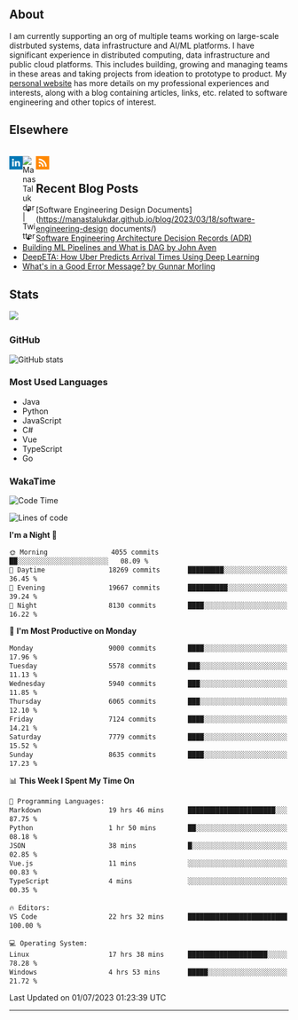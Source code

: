 ## About

I am currently supporting an org of multiple teams working on large-scale distrbuted systems, data infrastructure and AI/ML platforms. I have significant experience in distributed computing, data infrastructure and public cloud platforms. This includes building, growing and managing teams in these areas and taking projects from ideation to prototype to product. My [personal website](https://manastalukdar.github.io/) has more details on my professional experiences and interests, along with a blog containing articles, links, etc. related to software engineering and other topics of interest.

## Elsewhere

</br>

<a href="https://www.linkedin.com/in/manastalukdar" target="_blank">
  <img align="left" alt="Manas Talukdar | Linkedin" width="24px" src="https://raw.githubusercontent.com/edent/SuperTinyIcons/master/images/svg/linkedin.svg" />
</a>
<a href="https://www.twitter.com/manastalukdar" target="_blank">
  <img align="left" alt="Manas Talukdar | Twitter" width="24px" src="https://github.com/TheDudeThatCode/TheDudeThatCode/blob/master/Assets/Twitter.svg" />
</a>
<a href="https://manastalukdar.github.io/" target="_blank">
  <img align="left" alt="Manas Talukdar | Website" width="24px" src="https://github.com/edent/SuperTinyIcons/blob/master/images/svg/rss.svg" />
</a>

</br>

## Recent Blog Posts

<!-- BLOG:START -->
- [Software Engineering Design Documents](https://manastalukdar.github.io/blog/2023/03/18/software-engineering-design documents/)
- [Software Engineering Architecture Decision Records &lpar;ADR&rpar;](https://manastalukdar.github.io/blog/2023/03/18/software-engineering-architecture-decision-records/)
- [Building ML Pipelines and What is DAG by John Aven](https://manastalukdar.github.io/blog/2022/03/21/building-ml-pipelines-dag/)
- [DeepETA: How Uber Predicts Arrival Times Using Deep Learning](https://manastalukdar.github.io/blog/2022/03/21/deepeta-uber-predicts-arrival-times-deep-learning/)
- [What&#39;s in a Good Error Message? by Gunnar Morling](https://manastalukdar.github.io/blog/2022/02/11/good-error-message-gunnar-morling/)
<!-- BLOG:END -->

## Stats

![](https://komarev.com/ghpvc/?username=manastalukdar)

### GitHub

![GitHub stats](https://github-readme-stats.vercel.app/api?username=manastalukdar&show_icons=true&hide_border=true&hide_rank=true&hide_title=true&icon_color=79ff97&text_color=cecac3&bg_color=4d4b4b)

### Most Used Languages

- Java
- Python
- JavaScript
- C#
- Vue
- TypeScript
- Go

<!--
![Top Langs](https://github-readme-stats.vercel.app/api/top-langs/?username=manastalukdar&layout=compact&hide_border=true&hide_title=true&icon_color=79ff97&text_color=cecac3&bg_color=4d4b4b)
-->

### WakaTime

<!--START_SECTION:waka-->
![Code Time](http://img.shields.io/badge/Code%20Time-3%2C676%20hrs%2013%20mins-blue)

![Lines of code](https://img.shields.io/badge/From%20Hello%20World%20I%27ve%20Written-19.6%20million%20lines%20of%20code-blue)

**I'm a Night 🦉** 

```text
🌞 Morning                4055 commits        ██░░░░░░░░░░░░░░░░░░░░░░░   08.09 % 
🌆 Daytime                18269 commits       █████████░░░░░░░░░░░░░░░░   36.45 % 
🌃 Evening                19667 commits       ██████████░░░░░░░░░░░░░░░   39.24 % 
🌙 Night                  8130 commits        ████░░░░░░░░░░░░░░░░░░░░░   16.22 % 
```
📅 **I'm Most Productive on Monday** 

```text
Monday                   9000 commits        ████░░░░░░░░░░░░░░░░░░░░░   17.96 % 
Tuesday                  5578 commits        ███░░░░░░░░░░░░░░░░░░░░░░   11.13 % 
Wednesday                5940 commits        ███░░░░░░░░░░░░░░░░░░░░░░   11.85 % 
Thursday                 6065 commits        ███░░░░░░░░░░░░░░░░░░░░░░   12.10 % 
Friday                   7124 commits        ████░░░░░░░░░░░░░░░░░░░░░   14.21 % 
Saturday                 7779 commits        ████░░░░░░░░░░░░░░░░░░░░░   15.52 % 
Sunday                   8635 commits        ████░░░░░░░░░░░░░░░░░░░░░   17.23 % 
```


📊 **This Week I Spent My Time On** 

```text
💬 Programming Languages: 
Markdown                 19 hrs 46 mins      ██████████████████████░░░   87.75 % 
Python                   1 hr 50 mins        ██░░░░░░░░░░░░░░░░░░░░░░░   08.18 % 
JSON                     38 mins             █░░░░░░░░░░░░░░░░░░░░░░░░   02.85 % 
Vue.js                   11 mins             ░░░░░░░░░░░░░░░░░░░░░░░░░   00.83 % 
TypeScript               4 mins              ░░░░░░░░░░░░░░░░░░░░░░░░░   00.35 % 

🔥 Editors: 
VS Code                  22 hrs 32 mins      █████████████████████████   100.00 % 

💻 Operating System: 
Linux                    17 hrs 38 mins      ████████████████████░░░░░   78.28 % 
Windows                  4 hrs 53 mins       █████░░░░░░░░░░░░░░░░░░░░   21.72 % 
```


 Last Updated on 01/07/2023 01:23:39 UTC
<!--END_SECTION:waka-->

---

<!--

**manastalukdar/manastalukdar** is a ✨ _special_ ✨ repository because its `README.md` (this file) appears on your GitHub profile.

Here are some ideas to get you started:

- 🔭 I’m currently working on ...
- 🌱 I’m currently learning ...
- 👯 I’m looking to collaborate on ...
- 🤔 I’m looking for help with ...
- 💬 Ask me about ...
- 📫 How to reach me: ...
- 😄 Pronouns: ...
- ⚡ Fun fact: ...
-->
